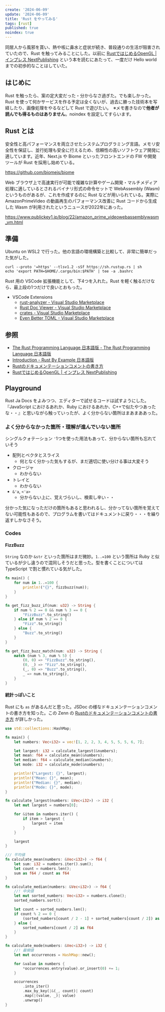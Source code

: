 ```yaml
---
create: '2024-06-09'
update: '2024-06-09'
title: 'Rust をやってみる'
tags: [rust]
published: true
noindex: true
---
```


同居人から風邪を貰い、熱や咳に鼻水と症状が続き、普段通りの生活が阻害されていたので、Rust を触ってみることにした。以前に [RustではじめるOpenGL | インプレス NextPublishing](https://nextpublishing.jp/book/11379.html) という本を読むにあたって、一度だけ Hello world までの初歩的なことはしていた。

## はじめに

Rust を触ったら、案の定大変だった・分からなさ過ぎた。でも楽しかった。Rust を使って何かサービスを作る予定は全くないが、過去に勝った技術本を写経したり、画像処理をやるなどして Rust で遊びたい。　※メモ書きなので**他者が読んでも得るものはありません**。noindex を設定してすらいます。

## Rust とは

安全性と高パフォーマンスを両立させたシステムプログラミング言語。メモリ安全性を保証し、並行処理も安全に行えるため、信頼性の高いソフトウェア開発に適しています。近年、Next.js や Biome といったフロントエンドの FW や開発ツールが Rust を採用し始めている。

https://github.com/biomejs/biome

Web ブラウザ上で高速実行が可能で複雑な計算やゲーム開発・マルチメディア処理に適しているとされるバイナリ形式の命令セットで WebAssembly (Wasm) というものがあるが、これを作成するのに Rust などが用いられている。実際に AmazonPrimeVideo の動画再生のパフォーマンス改善に Rust コードから生成した Wasm が利用されたというニュースが2022年にあった。

https://www.publickey1.jp/blog/22/amazon_prime_videowebassemblywasm_vm.html

## 準備

Ubuntu on WSL2 で行った。他の言語の環境構築と比較して、非常に簡単だった気がした。

```shell title=""
curl --proto '=https' --tlsv1.2 -sSf https://sh.rustup.rs | sh
echo 'export PATH=$HOME/.cargo/bin:$PATH' | tee -a .bashrc
```

Rust 用の VSCode 拡張機能として、下4つを入れた。Rust を軽く触るだけなら、最上段の1つだけで良いとおもった。

- VSCode Extensions
  - [rust-analyzer - Visual Studio Marketplace](https://marketplace.visualstudio.com/items?itemName=rust-lang.rust-analyzer)
  - [Rust Doc Viewer - Visual Studio Marketplace](https://marketplace.visualstudio.com/items?itemName=JScearcy.rust-doc-viewer)
  - [crates - Visual Studio Marketplace](https://marketplace.visualstudio.com/items?itemName=serayuzgur.crates)
  - [Even Better TOML - Visual Studio Marketplace](https://marketplace.visualstudio.com/items?itemName=tamasfe.even-better-toml)

## 参照

- [The Rust Programming Language 日本語版 - The Rust Programming Language 日本語版](https://doc.rust-jp.rs/book-ja/)
- [Introduction - Rust By Example 日本語版](https://doc.rust-jp.rs/rust-by-example-ja/index.html)
- [Rustのドキュメンテーションコメントの書き方](https://zenn.dev/masaki_wk/articles/20230715-rust-doc-comment#%E3%83%89%E3%82%AD%E3%83%A5%E3%83%A1%E3%83%B3%E3%83%86%E3%83%BC%E3%82%B7%E3%83%A7%E3%83%B3%E3%82%B3%E3%83%A1%E3%83%B3%E3%83%88%E3%81%AE%E7%A8%AE%E5%88%A5)
- [RustではじめるOpenGL | インプレス NextPublishing](https://nextpublishing.jp/book/11379.html)

## Playground

Rust Ja Docs をよみつつ、エディターで試せるコードは試すようにした。『JavaScript におけるあれか、Ruby におけるあれか、C++で似たやつあったな・・』と思いながら触っていったが、よく分からない箇所はまあまああった。

### よく分からなかった箇所・理解が進んでいない箇所

シングルクォテーション `'`1つを使った用法もあって、分からない箇所も忘れていそう

- 配列とベクタとスライス
  - 何となく分かった気もするが、まだ適切に使い分ける事は大変そう
- クロージャ
  - わからない
- トレイと
  - わからない
- `&'a`, `<'a>`
  - 分からない上に、覚えづらいし、検索し辛い・・

分かった気になっただけの箇所もあると思われるし、分かってない箇所を覚えてない可能性もあるので、プログラムを書いてはドキュメントに戻り・・・を繰り返すしかなさそう。

### Codes

#### FizzBuzz

`String` なのか `&str` といった箇所はまだ微妙。`1..=100` という箇所は Ruby と似ているが少し違うので混同しそうだと思った。型を書くことについては TypeScript で割と慣れている気がした。

```rust:main.rs
fn main() {
    for num in 1..=100 {
        println!("{}", fizzbuzz(num));
    }
}

fn get_fizz_buzz_if(num: u32) -> String {
    if num % 2 == 0 && num % 3 == 0 {
        "FizzBuzz".to_string()
    } else if num % 2 == 0 {
        "Fizz".to_string()
    } else {
        "Buzz".to_string()
    }
}

fn get_fizz_buzz_match(num: u32) -> String {
    match (num % 3, num % 5) {
        (0, 0) => "FizzBuzz".to_string(),
        (0, _) => "Fizz".to_string(),
        (_, 0) => "Buzz".to_string(),
        _ => num.to_string(),
    }
}
```

#### 統計っぽいこと

Rust にも `as` があるんだと思った。JSDoc の様なドキュメンテーションコメントの書き方を知った。この Zenn の [Rustのドキュメンテーションコメントの書き方](https://zenn.dev/masaki_wk/articles/20230715-rust-doc-comment#%E3%83%89%E3%82%AD%E3%83%A5%E3%83%A1%E3%83%B3%E3%83%86%E3%83%BC%E3%82%B7%E3%83%A7%E3%83%B3%E3%82%B3%E3%83%A1%E3%83%B3%E3%83%88%E3%81%AE%E7%A8%AE%E5%88%A5) が詳しかった。

```rust:main.rs
use std::collections::HashMap;

fn main() {
    let numbers: Vec<i32> = vec![1, 2, 2, 3, 4, 5, 5, 5, 6, 7];

    let largest: i32 = calculate_largest(&numbers);
    let mean: f64 = calculate_mean(&numbers);
    let median: f64 = calculate_median(&numbers);
    let mode: i32 = calculate_mode(&numbers);

    println!("Largest: {}", largest);
    println!("Mean: {}", mean);
    println!("Median: {}", median);
    println!("Mode: {}", mode);
}

fn calculate_largest(numbers: &Vec<i32>) -> i32 {
    let mut largest = numbers[0];

    for &item in numbers.iter() {
        if item > largest {
            largest = item
        }
    }

    largest
}

/// 平均値
fn calculate_mean(numbers: &Vec<i32>) -> f64 {
    let sum: i32 = numbers.iter().sum();
    let count = numbers.len();
    sum as f64 / count as f64
}

fn calculate_median(numbers: &Vec<i32>) -> f64 {
    //! 中央値
    let mut sorted_numbers: Vec<i32> = numbers.clone();
    sorted_numbers.sort();

    let count = sorted_numbers.len();
    if count % 2 == 0 {
        (sorted_numbers[count / 2 - 1] + sorted_numbers[count / 2]) as f64 / 2.0
    } else {
        sorted_numbers[count / 2] as f64
    }
}

fn calculate_mode(numbers: &Vec<i32>) -> i32 {
    //! 最頻値
    let mut occurrences = HashMap::new();

    for &value in numbers {
        *occurrences.entry(value).or_insert(0) += 1;
    }

    occurrences
        .into_iter()
        .max_by_key(|&(_, count)| count)
        .map(|(value, _)| value)
        .unwrap()
}
```
